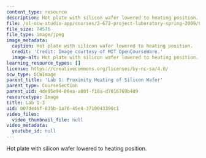 ```yaml
---
content_type: resource
description: Hot plate with silicon wafer lowered to heating position.
file: /ol-ocw-studio-app/courses/2-672-project-laboratory-spring-2009/007de46f835b1a7645e43710043390c1_lab1-3.jpg
file_size: 74576
file_type: image/jpeg
image_metadata:
  caption: Hot plate with silicon wafer lowered to heating position.
  credit: 'Credit: Image courtesy of MIT OpenCourseWare.'
  image-alt: Hot plate with silicon wafer lowered to heating position.
learning_resource_types: []
license: https://creativecommons.org/licenses/by-nc-sa/4.0/
ocw_type: OCWImage
parent_title: 'Lab 1: Proximity Heating of Silicon Wafer'
parent_type: CourseSection
parent_uid: 4de95e94-86ea-a80f-f18a-d7016769b4d9
resourcetype: Image
title: Lab 1-3
uid: 007de46f-835b-1a76-45e4-3710043390c1
video_files:
  video_thumbnail_file: null
video_metadata:
  youtube_id: null
---
```

Hot plate with silicon wafer lowered to heating position.